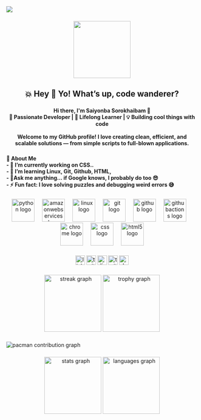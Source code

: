 <div>
  <img style="100%" src="https://capsule-render.vercel.app/api?type=waving&height=90&section=header&reversal=false&fontSize=20&fontColor=0000000000&fontAlign=50&fontAlignY=50&stroke=-&descSize=20&descAlign=50&descAlignY=50&textBg=false&color=gradient"  />
</div>

###

<div align="center">
  <img height="150" src="https://media.tenor.com/qiMsFYfPu-wAAAAi/anime-hello.gif"  />
</div>

###

<h2 align="center">💥 Hey 👋 Yo! What’s up, code wanderer?</h2>

###

<h4 align="center">Hi there, I'm Saiyonba Sorokhaibam 👋  <br>🚀 Passionate Developer | 🌱 Lifelong Learner | 💡 Building cool things with code<br><br>Welcome to my GitHub profile! I love creating clean, efficient, and scalable solutions — from simple scripts to full-blown applications.</h4>

###

<h4 align="left">💫 About Me<br>- 🔭 I’m currently working on CSS..<br>- 🌱 I’m learning Linux, Git, Github, HTML,<br>- 💬Ask me anything… if Google knows, I probably do too 😎<br>- ⚡ Fun fact: I love solving puzzles and debugging weird errors 😅</h4>

###

<div align="center">
  <img src="https://skillicons.dev/icons?i=py" height="60" alt="python logo"  />
  <img width="12" />
  <img src="https://skillicons.dev/icons?i=aws" height="60" alt="amazonwebservices logo"  />
  <img width="12" />
  <img src="https://cdn.jsdelivr.net/gh/devicons/devicon/icons/linux/linux-original.svg" height="60" alt="linux logo"  />
  <img width="12" />
  <img src="https://cdn.jsdelivr.net/gh/devicons/devicon/icons/git/git-original.svg" height="60" alt="git logo"  />
  <img width="12" />
  <img src="https://cdn.jsdelivr.net/gh/devicons/devicon/icons/github/github-original.svg" height="60" alt="github logo"  />
  <img width="12" />
  <img src="https://skillicons.dev/icons?i=githubactions" height="60" alt="githubactions logo"  />
  <img width="12" />
  <img src="https://cdn.jsdelivr.net/gh/devicons/devicon/icons/chrome/chrome-original.svg" height="60" alt="chrome logo"  />
  <img width="12" />
  <img src="https://cdn.jsdelivr.net/gh/devicons/devicon/icons/css3/css3-original.svg" height="60" alt="css logo"  />
  <img width="12" />
  <img src="https://cdn.jsdelivr.net/gh/devicons/devicon/icons/html5/html5-original.svg" height="60" alt="html5 logo"  />
</div>

###

<div align="center">
  <img src="https://img.shields.io/static/v1?message=LinkedIn&logo=linkedin&label=&color=0077B5&logoColor=white&labelColor=&style=for-the-badge" height="25" alt="linkedin logo"  />
  <img src="https://img.shields.io/static/v1?message=Twitter&logo=twitter&label=&color=1DA1F2&logoColor=white&labelColor=&style=for-the-badge" height="25" alt="twitter logo"  />
  <img src="https://img.shields.io/static/v1?message=Discord&logo=discord&label=&color=7289DA&logoColor=white&labelColor=&style=for-the-badge" height="25" alt="discord logo"  />
  <img src="https://img.shields.io/static/v1?message=Twitch&logo=twitch&label=&color=9146FF&logoColor=white&labelColor=&style=for-the-badge" height="25" alt="twitch logo"  />
  <img src="https://img.shields.io/static/v1?message=dev.to&logo=dev.to&label=&color=0A0A0A&logoColor=white&labelColor=&style=for-the-badge" height="25" alt="devto logo"  />
</div>

###

<div align="center">
  <img src="https://streak-stats.demolab.com?user=saiyonbasorokhaibam&locale=en&mode=daily&theme=dracula&hide_border=false&border_radius=5&order=3" height="150" alt="streak graph"  />
  <img src="https://github-profile-trophy.vercel.app?username=saiyonbasorokhaibam&theme=dracula&column=-1&row=1&margin-w=8&margin-h=8&no-bg=false&no-frame=false&order=4" height="150" alt="trophy graph"  />
</div>

###

<picture>
  <source media="(prefers-color-scheme: dark)" srcset="https://raw.githubusercontent.com/saiyonbasorokhaibam/saiyonbasorokhaibam/output/pacman-contribution-graph-dark.svg">
  <source media="(prefers-color-scheme: light)" srcset="https://raw.githubusercontent.com/saiyonbasorokhaibam/saiyonbasorokhaibam/output/pacman-contribution-graph.svg">
  <img alt="pacman contribution graph" src="https://raw.githubusercontent.com/saiyonbasorokhaibam/saiyonbasorokhaibam/output/pacman-contribution-graph.svg">
</picture>

###

<div align="center">
  <img src="https://github-readme-stats.vercel.app/api?username=saiyonbasorokhaibam&hide_title=false&hide_rank=false&show_icons=true&include_all_commits=true&count_private=true&disable_animations=false&theme=dracula&locale=en&hide_border=false&order=1" height="150" alt="stats graph"  />
  <img src="https://github-readme-stats.vercel.app/api/top-langs?username=saiyonbasorokhaibam&locale=en&hide_title=false&layout=compact&card_width=320&langs_count=5&theme=dracula&hide_border=false&order=2" height="150" alt="languages graph"  />
</div>

###
